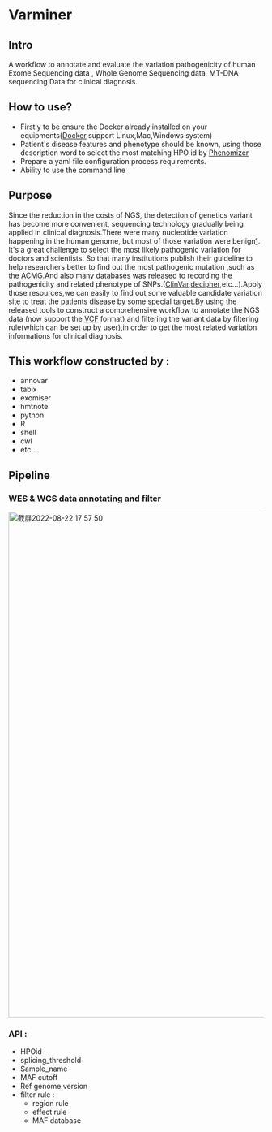 # Varminer
## Intro
A workflow to annotate and evaluate the variation pathogenicity of human Exome Sequencing data , Whole Genome Sequencing data, MT-DNA sequencing Data for clinical diagnosis.
## How to use?
 * Firstly to be ensure the Docker already installed on your equipments([Docker](https://www.docker.com) support Linux,Mac,Windows system)
 * Patient's disease features and phenotype should be known, using those description word to select the most matching HPO id by [Phenomizer](https://compbio.charite.de/phenomizer/)
 * Prepare a yaml file configuration process requirements.
 * Ability to use the command line 
## Purpose
Since the reduction in the costs of NGS, the detection of genetics variant has become more convenient, sequencing technology gradually being applied in clinical diagnosis.There were many nucleotide variation happening in the human genome, but most of those variation were benign[1](https://www.genome.gov/news/news-release/Genomics-daunting-challenge-Identifying-variants-that-matter).
It's a great challenge to select the most likely pathogenic variation for doctors and scientists. So that many institutions publish their guideline to help researchers better to find out the most pathogenic mutation ,such as the [ACMG](https://www.gimjournal.org/article/S1098-3600(21)03031-8/fulltext).And also many databases was released to recording the pathogenicity and related phenotype of SNPs.([ClinVar](https://www.ncbi.nlm.nih.gov/clinvar/),[decipher](https://www.deciphergenomics.org/patient/263708/genotype/241078/browser),etc…).Apply those resources,we can easily to find out some valuable candidate variation site to treat the patients disease by some special target.By using the released tools to construct a comprehensive workflow to annotate the NGS data (now support the [VCF](https://www.internationalgenome.org/wiki/Analysis/vcf4.0/) format) and filtering the variant data by filtering rule(which can be set up by user),in order to get the most related variation informations for clinical diagnosis.
## This workflow constructed by :
 * annovar
 * tabix
 * exomiser
 * hmtnote
 * python
 * R
 * shell
 * cwl
 * etc....
## Pipeline 
  ### WES & WGS data annotating and filter
  <img width="996" alt="截屏2022-08-22 17 57 50" src="https://user-images.githubusercontent.com/53446971/185894488-ef6bcffb-e008-4b70-9472-86e0bfc6b111.png">
  
### API :
   * HPOid
   * splicing_threshold
   * Sample_name
   * MAF cutoff
   * Ref genome version
   * filter rule :
      * region rule
      * effect rule
      * MAF database








